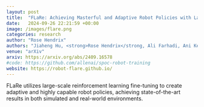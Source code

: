 ```yaml
---
layout: post
title:  "FLaRe: Achieving Masterful and Adaptive Robot Policies with Large-Scale Reinforcement Learning Fine-Tuning"
date:   2024-09-26 22:21:59 +00:00
image: /images/flare.png
categories: research
author: "Rose Hendrix"
authors: "Jiaheng Hu, <strong>Rose Hendrix</strong, Ali Farhadi, Ani Kembhavi, Roberto Martin-Martin, Peter Stone, Kuo-Hao Zeng, Kiana Ehsani"
venue: "arXiv"
arxiv: https://arxiv.org/abs/2409.16578
#code: https://github.com/allenai/spoc-robot-training
website: https://robot-flare.github.io/
---
```

FLaRe utilizes large-scale reinforcement learning fine-tuning to create adaptive and highly capable robot policies, achieving state-of-the-art results in both simulated and real-world environments.